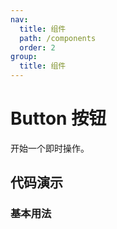 ```yaml
---
nav:
  title: 组件
  path: /components
  order: 2
group:
  title: 组件
---
```


# Button 按钮

开始一个即时操作。

## 代码演示

### 基本用法

<code src="./demo/index.tsx"></code>

<API src="./button.tsx"></API>
